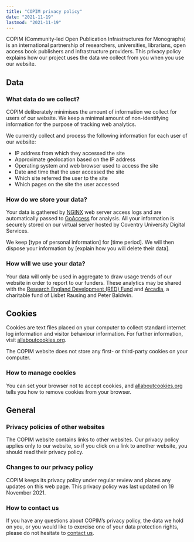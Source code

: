 ```yaml
---
title: "COPIM privacy policy"
date: "2021-11-19"
lastmod: "2021-11-19"
---
```


COPIM (Community-led Open Publication Infrastructures for Monographs) is an international partnership of researchers, universities, librarians, open access book publishers and infrastructure providers. This privacy policy explains how our project uses the data we collect from you when you use our website.

## Data

### What data do we collect?

COPIM deliberately minimises the amount of information we collect for users of our website. We keep a minimal amount of non-identifying information for the purpose of tracking web analytics.

We currently collect and process the following information for each user of our website:
 - IP address from which they accessed the site
 - Approximate geolocation based on the IP address
 - Operating system and web browser used to access the site
 - Date and time that the user accessed the site
 - Which site referred the user to the site
 - Which pages on the site the user accessed

### How do we store your data?

Your data is gathered by [NGINX](https://www.nginx.com/) web server access logs and are automatically passed to [GoAccess](https://goaccess.io/) for analysis. All your information is securely stored on our virtual server hosted by Coventry University Digital Services.

We keep [type of personal information] for [time period]. We will then dispose your information by [explain how you will delete their data].

### How will we use your data?

Your data will only be used in aggregate to draw usage trends of our website in order to report to our funders. These analytics may be shared with the [Research England Development (RED) Fund](https://re.ukri.org/funding/our-funds-overview/research-england-development-red-fund/) and [Arcadia](https://www.arcadiafund.org.uk/), a charitable fund of Lisbet Rausing and Peter Baldwin.

## Cookies

Cookies are text files placed on your computer to collect standard internet log information and visitor behaviour information. For further information, visit [allaboutcookies.org](allaboutcookies.org).

The COPIM website does not store any first- or third-party cookies on your computer.

### How to manage cookies

You can set your browser not to accept cookies, and [allaboutcookies.org](allaboutcookies.org) tells you how to remove cookies from your browser.

## General

### Privacy policies of other websites

The COPIM website contains links to other websites. Our privacy policy applies only to our website, so if you click on a link to another website, you should read their privacy policy.

### Changes to our privacy policy

COPIM keeps its privacy policy under regular review and places any updates on this web page. This privacy policy was last updated on 19 November 2021.

### How to contact us

If you have any questions about COPIM’s privacy policy, the data we hold on you, or you would like to exercise one of your data protection rights, please do not hesitate to [contact us](/about-us/contact/).
